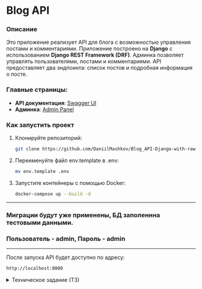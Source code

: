 # Blog API

### Описание

Это приложение реализует API для блога с возможностью управления постами и комментариями. Приложение построено на **Django** с использованием **Django REST Framework (DRF)**. Админка позволяет управлять пользователями, постами и комментариями. API предоставляет два эндпоинта: список постов и подробная информация о посте. 

### Главные страницы:

- **API документация**: [Swagger UI](http://localhost:8000/api/swagger/)
- **Админка**: [Admin Panel](http://localhost:8000/admin/)

### Как запустить проект

1. Клонируйте репозиторий:
   ```bash
   git clone https://github.com/DaniilMashkov/Blog_API-Django-with-raw-SQL-/
2. Переименуйте файл env.template в .env:
   ```bash
   mv env.template .env
3. Запустите контейнеры с помощью Docker:
   ```bash
   docker-compose up --build -d
    ```
----
 ### Миграции будут уже применены, БД заполеннна тестовыми данными. 
 ### Пользователь - admin, Пароль - admin
----

После запуска API будет доступно по адресу:
   ```bash
   http://localhost:8000
  ```

<details> <summary>Техническое задание (ТЗ)</summary>
Задача:
Создать приложение Django, которое будет выступать в качестве API сервера.

Рекомендуется использовать cookiecutter-django или вы можете создать свое приложение с нуля. (https://github.com/cookiecutter/cookiecutter-django)

Рекомендуется использование Docker или venv с requirements.txt. Рекомендуется использовать DRF.

Мы будем реализовывать приложение блога.

Поскольку в работе придется работать с существующей сложной базой данных (MSSQL, но в рамках задания можно использовать любую СУБД) предлагается создать схему базы данных, используя стандартные средства Django. Цель данного задания – проверить навыки работы с SQL.

Поэтому требуется реализовать функционал без использования Django ORM как конструктора запросов (она будет выступать в качестве коннектора и обслуживать миграции). DRF предлагается использовать как удобную надстройку, чтобы обслуживать запросы.

Требования:
Пост в блоге состоит из следующих атрибутов:

Название
Краткое описание
Содержимое
Картинка
Дата создания поста
Автор (ссылка на пользователя)
К каждому посту можно добавить комментарий, состоящий из следующих полей:

Имя автора (без связи с пользователем)
Содержимое комментария
Дата создания комментария
Схема API:
API эндпоинт для получения списка постов:
Содержит название, краткое описание, данные автора (PK, username, email), путь к картинке, дату последнего комментария и имя человека, который его оставил.
Позволяет использовать сортировку по дате поста и названиям.
Позволяет использовать фильтрацию по PK автора.
API эндпоинт для получения детальной информации о посте:
Содержит название, содержание, данные автора (PK, username, email), путь к картинке и список комментариев со всеми полями, отсортированный по уменьшению даты комментария.
Дополнительно:
Базовая админ панель для создания постов и комментариев.
Обслуживание отдачи картинок отдано DevOps команде, поэтому достаточно загружать их и возвращать путь.
